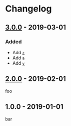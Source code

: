 # Changelog

## [3.0.0] - 2019-03-01

### Added

- Add [`z`][z]
- Add [`a`][a]
- Add [`y`][y]

## [2.0.0] - 2019-02-01

foo

## 1.0.0 - 2019-01-01

bar

[z]: https://example.com/z

[a]: https://example.com/a

[y]: https://example.com/y

[3.0.0]: https://github.com/test/test/compare/v2.0.0...v3.0.0

[2.0.0]: https://github.com/test/test/compare/v1.0.0...v2.0.0

